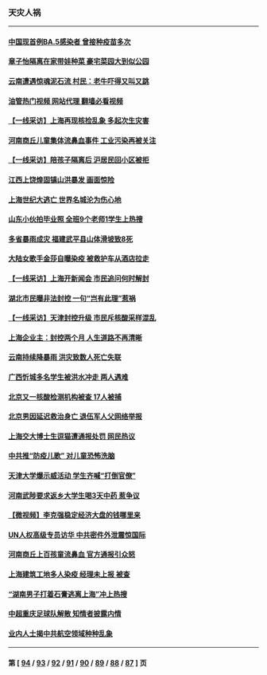 ### 天灾人祸
---
#### [中国现首例BA.5感染者 曾接种疫苗多次](../../pages/ncid280/n13748215.md?05300845) 
#### [章子怡隔离在家带娃种菜 豪宅菜园大到似公园](../../pages/ncid280/n13748200.md?05300845) 
#### [云南遭遇惊魂泥石流 村民：老牛吓得又叫又跳](../../pages/ncid280/n13747939.md?05300845) 
#### [油管热门视频 网站代理 翻墙必看视频](http://209.222.30.114:81/youtube.html?05300845)
#### [【一线采访】上海再现核捡乱象 多起次生灾害](../../pages/ncid280/n13747317.md?05300845) 
#### [河南商丘儿童集体流鼻血事件 工业污染再被关注](../../pages/ncid280/n13747065.md?05300845) 
#### [【一线采访】陪孩子隔离后 沪居民回小区被拒](../../pages/ncid280/n13747354.md?05300845) 
#### [江西上饶煌固镇山洪暴发 画面惊险](../../pages/ncid280/n13747365.md?05300845) 
#### [上海世纪大逃亡 世界名城沦为伤心地](../../pages/ncid280/n13747294.md?05300845) 
#### [山东小伙拍毕业照 全班9个老师1学生上热搜](../../pages/ncid280/n13747276.md?05300845) 
#### [多省暴雨成灾 福建武平县山体滑坡致8死](../../pages/ncid280/n13747273.md?05300845) 
#### [大陆女歌手金莎自曝染疫 被救护车从酒店拉走](../../pages/ncid280/n13746956.md?05300845) 
#### [【一线采访】上海开新闻会 市民追问何时解封](../../pages/ncid280/n13746965.md?05300845) 
#### [湖北市民曝非法封控 一句“岂有此理”惹祸](../../pages/ncid280/n13746925.md?05300845) 
#### [【一线采访】天津封控升级 市民斥核酸采样混乱](../../pages/ncid280/n13746738.md?05300845) 
#### [上海企业主：封控两个月 人生道路不再清晰](../../pages/ncid280/n13746772.md?05300845) 
#### [云南持续降暴雨 洪灾致数人死亡失联](../../pages/ncid280/n13746734.md?05300845) 
#### [广西忻城多名学生被洪水冲走 两人遇难](../../pages/ncid280/n13746688.md?05300845) 
#### [北京又一核酸检测机构被查 17人被捕](../../pages/ncid280/n13746643.md?05300845) 
#### [北京男因延迟救治身亡 退伍军人父网络举报](../../pages/ncid280/n13746519.md?05300845) 
#### [上海交大博士生逗猫遭通报处罚 网民热议](../../pages/ncid280/n13746363.md?05300845) 
#### [中共推“防疫儿歌” 对儿童恐怖洗脑](../../pages/ncid280/n13746244.md?05300845) 
#### [天津大学爆示威活动 学生齐喊“打倒官僚”](../../pages/ncid280/n13746187.md?05300845) 
#### [河南武陟要求返乡大学生喝3天中药 惹争议](../../pages/ncid280/n13746010.md?05300845) 
#### [【微视频】李克强稳定经济大盘的钱哪里来](../../pages/ncid280/n13745943.md?05300845) 
#### [UN人权高级专员访华 中共密件外泄震惊国际](../../pages/ncid280/n13745817.md?05300845) 
#### [河南商丘上百孩童流鼻血 官方通报引众怒](../../pages/ncid280/n13745686.md?05300845) 
#### [上海建筑工地多人染疫 经理未上报 被查](../../pages/ncid280/n13745741.md?05300845) 
#### [“湖南男子打着石膏逃离上海”冲上热搜](../../pages/ncid280/n13745654.md?05300845) 
#### [中超重庆足球队解散 知情者披露内情](../../pages/ncid280/n13745612.md?05300845) 
#### [业内人士揭中共航空领域种种乱象](../../pages/ncid280/n13745602.md?05300845) 

---
#### 第 [ [94](./94.md?05300845) / [93](./93.md?05300845) / [92](./92.md?05300845) / [91](./91.md?05300845) / [90](./90.md?05300845) / [89](./89.md?05300845) / [88](./88.md?05300845) / [87](./87.md?05300845) ] 页
